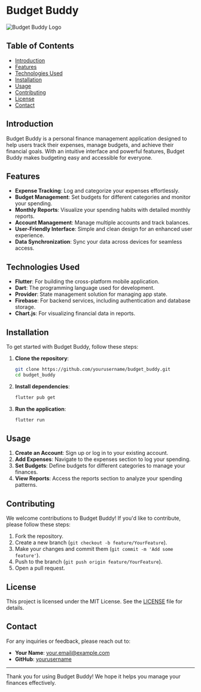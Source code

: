 # Budget Buddy

![Budget Buddy Logo](path/to/logo.png) <!-- Replace with your logo path -->

## Table of Contents

- [Introduction](#introduction)
- [Features](#features)
- [Technologies Used](#technologies-used)
- [Installation](#installation)
- [Usage](#usage)
- [Contributing](#contributing)
- [License](#license)
- [Contact](#contact)

## Introduction

Budget Buddy is a personal finance management application designed to help users track their expenses, manage budgets, and achieve their financial goals. With an intuitive interface and powerful features, Budget Buddy makes budgeting easy and accessible for everyone.

## Features

- **Expense Tracking**: Log and categorize your expenses effortlessly.
- **Budget Management**: Set budgets for different categories and monitor your spending.
- **Monthly Reports**: Visualize your spending habits with detailed monthly reports.
- **Account Management**: Manage multiple accounts and track balances.
- **User-Friendly Interface**: Simple and clean design for an enhanced user experience.
- **Data Synchronization**: Sync your data across devices for seamless access.

## Technologies Used

- **Flutter**: For building the cross-platform mobile application.
- **Dart**: The programming language used for development.
- **Provider**: State management solution for managing app state.
- **Firebase**: For backend services, including authentication and database storage.
- **Chart.js**: For visualizing financial data in reports.

## Installation

To get started with Budget Buddy, follow these steps:

1. **Clone the repository**:

   ```bash
   git clone https://github.com/yourusername/budget_buddy.git
   cd budget_buddy
   ```

2. **Install dependencies**:

   ```bash
   flutter pub get
   ```

3. **Run the application**:
   ```bash
   flutter run
   ```

## Usage

1. **Create an Account**: Sign up or log in to your existing account.
2. **Add Expenses**: Navigate to the expenses section to log your spending.
3. **Set Budgets**: Define budgets for different categories to manage your finances.
4. **View Reports**: Access the reports section to analyze your spending patterns.

## Contributing

We welcome contributions to Budget Buddy! If you'd like to contribute, please follow these steps:

1. Fork the repository.
2. Create a new branch (`git checkout -b feature/YourFeature`).
3. Make your changes and commit them (`git commit -m 'Add some feature'`).
4. Push to the branch (`git push origin feature/YourFeature`).
5. Open a pull request.

## License

This project is licensed under the MIT License. See the [LICENSE](LICENSE) file for details.

## Contact

For any inquiries or feedback, please reach out to:

- **Your Name**: [your.email@example.com](mailto:your.email@example.com)
- **GitHub**: [yourusername](https://github.com/yourusername)

---

Thank you for using Budget Buddy! We hope it helps you manage your finances effectively.
